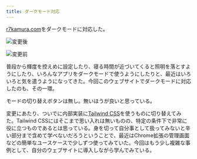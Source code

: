 ```yaml
---
title: ダークモード対応
---
```

[r7kamura.com](https://r7kamura.com/)をダークモードに対応した。

![](https://lh4.googleusercontent.com/R6bmk5nKhw71def1ygtmTOQe3rdKXG1WBZlKS2dc7ibpykIwn88y0HEXgPCsSEmIsLl2Q3UnbKKZfPZMblktrc6Kb9OGdNdpoahLsX9ErA_2iVuEtDbUhmYvAKNYsYKVpBTKh4g_BgnDdlE37HhEG04QKDPrVBa3hOWFBgoxK0IKOqZITzyHX5QXQgom "変更後")

![](https://lh6.googleusercontent.com/QnO5jG6dQcutwXM_VjWy-kyUj4b13y-sDqaU5Sf0hvks0v0uqFAi5VDCGx3Ju1As9RxE6chvX0NP2fBw86yssYewnn8i3mSEP9qurLcw-HpMsXc6wBDhZlMcw1vuF6y5DYny-CkNy8xRifngkERvdsI9Ohg0_fF78CydQUXHWavTKfk7kYqE-GQ_wcP0 "変更前")

普段から輝度を控えめに設定したり、寝る時間が近づいてくると照明を落とすようにしたり、いろんなアプリをダークモードで使うようにしたりと、最近はいろいろと気を遣うようになってきた。今回このウェブサイトでダークモードに対応したのも、その一環。

モードの切り替えボタンは無し。無いほうが良いと思っている。

変更にあたり、ついでに内部実装に[Tailwind CSS](https://tailwindcss.com/)を使うものに切り替えてみた。Tailwind CSSにはそこまで思い入れは無いものの、特定の条件下で非常に役に立つものであるとは思っている。身を切って自分事として扱ってみないと辛い部分まで含めて学べないだろうということで、最近はChrome拡張の管理画面などの簡単なユースケースで少しずつ使ってみていた。今回はもう少し複雑な事例として、自分のウェブサイトに導入しながら学んでみている。
